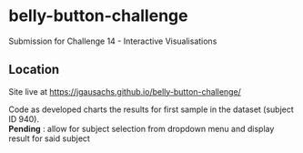 # belly-button-challenge
Submission for Challenge 14 - Interactive Visualisations

## Location
Site live at https://jgausachs.github.io/belly-button-challenge/

Code as developed charts the results for first sample in the dataset (subject ID 940).  
**Pending** : allow for subject selection from dropdown menu and display result for said subject
